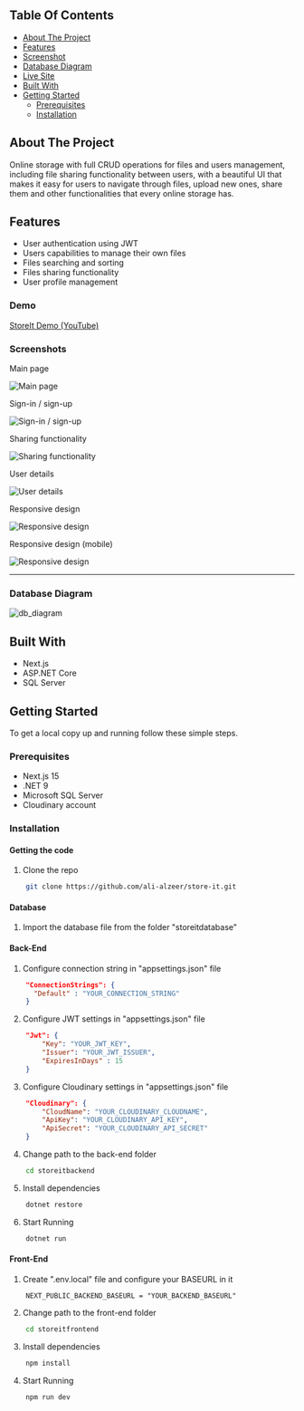 <br/>

## Table Of Contents

- [About The Project](#about-the-project)
- [Features](#features)
- [Screenshot](#screenshot)
- [Database Diagram](#database-diagram)
- [Live Site](#live-site)
- [Built With](#built-with)
- [Getting Started](#getting-started)
  - [Prerequisites](#prerequisites)
  - [Installation](#installation)

## About The Project

Online storage with full CRUD operations for files and users management, including file sharing functionality between users, with a beautiful UI that makes it easy for users to navigate through files, upload new ones, share them and other functionalities that every online storage has.

## Features

- User authentication using JWT
- Users capabilities to manage their own files
- Files searching and sorting
- Files sharing functionality
- User profile management

### Demo

[StoreIt Demo (YouTube)](https://youtu.be/8fT7nZ3oJ-Y?feature=shared)

### Screenshots

Main page

![Main page](https://res.cloudinary.com/alzeerecommerce/image/upload/v1750853802/Screenshot_2025-06-25_150932_aw94s9.png)

Sign-in / sign-up

![Sign-in / sign-up](https://res.cloudinary.com/alzeerecommerce/image/upload/v1750853804/Screenshot_2025-06-25_150459_r0hz6w.png)

Sharing functionality

![Sharing functionality](https://res.cloudinary.com/alzeerecommerce/image/upload/v1750853798/Screenshot_2025-06-25_151156_htblfj.png)

User details

![User details](https://res.cloudinary.com/alzeerecommerce/image/upload/v1750853802/Screenshot_2025-06-25_151234_y90oeu.png)

Responsive design

![Responsive design](https://res.cloudinary.com/alzeerecommerce/image/upload/v1750853802/Screenshot_2025-06-25_151322_al8zw7.png)

Responsive design (mobile)

![Responsive design](https://res.cloudinary.com/alzeerecommerce/image/upload/v1750853804/Screenshot_2025-06-25_151403_muvvjp.png)

<hr />

### Database Diagram

![db_diagram](https://res.cloudinary.com/alzeerecommerce/image/upload/v1750752745/drawing_ssr1xf.png)

## Built With

- Next.js
- ASP.NET Core
- SQL Server

## Getting Started

To get a local copy up and running follow these simple steps.

### Prerequisites

- Next.js 15
- .NET 9
- Microsoft SQL Server
- Cloudinary account

### Installation

#### Getting the code

1. Clone the repo

```sh
    git clone https://github.com/ali-alzeer/store-it.git
```

#### Database

1. Import the database file from the folder "storeitdatabase"

#### Back-End

1. Configure connection string in "appsettings.json" file

```json
    "ConnectionStrings": {
      "Default" : "YOUR_CONNECTION_STRING"
    }
```

2. Configure JWT settings in "appsettings.json" file

```json
    "Jwt": {
        "Key": "YOUR_JWT_KEY",
        "Issuer": "YOUR_JWT_ISSUER",
        "ExpiresInDays" : 15
    }
```

3. Configure Cloudinary settings in "appsettings.json" file

```json
    "Cloudinary": {
        "CloudName": "YOUR_CLOUDINARY_CLOUDNAME",
        "ApiKey": "YOUR_CLOUDINARY_API_KEY",
        "ApiSecret": "YOUR_CLOUDINARY_API_SECRET"
    }
```

4. Change path to the back-end folder

```sh
    cd storeitbackend
```

5. Install dependencies

```sh
    dotnet restore
```

6. Start Running

```sh
    dotnet run
```

#### Front-End

1. Create ".env.local" file and configure your BASEURL in it

```
    NEXT_PUBLIC_BACKEND_BASEURL = "YOUR_BACKEND_BASEURL"
```

2. Change path to the front-end folder

```sh
    cd storeitfrontend
```

3. Install dependencies

```sh
    npm install
```

4. Start Running

```sh
    npm run dev
```
